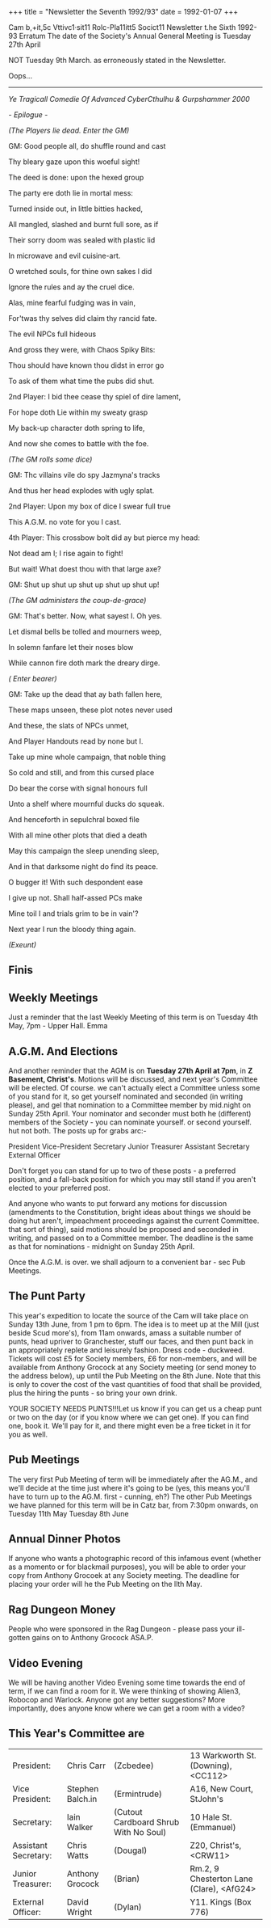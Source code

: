 +++
title = "Newsletter the Seventh 1992/93"
date = 1992-01-07
+++

Cam b,+it,5c Vttivc1·sit11 Rolc-Pla11itt5 Socict11
Newsletter t.he Sixth 1992-	93
Erratum
The  date  of  the  Society's  Annual
General Meeting is
Tuesday 27th April

NOT	Tuesday	9th	March.	as erroneously stated in the Newsletter.

Oops...

---

_Ye Tragicall Comedie Of Advanced CyberCthulhu & Gurpshammer 2000_

_- Epilogue -_

_(The Players lie dead. Enter the GM)_

GM: Good people all, do shuffle round and cast

Thy bleary gaze upon this woeful sight!

The deed is done: upon the hexed group

The party ere doth lie in mortal mess:

Turned inside out, in little bitties hacked,

All mangled, slashed and burnt full sore, as if

Their sorry doom was sealed with plastic lid

In microwave and evil cuisine-art.

O wretched souls, for thine own sakes l did

Ignore the rules and ay the cruel dice.

Alas, mine fearful fudging was in vain,

For'twas thy selves did claim thy rancid fate.

The evil NPCs full hideous

And gross they were, with Chaos Spiky Bits:

Thou should have known thou didst in error go

To ask of them what time the pubs did shut.

2nd Player: I bid thee cease thy spiel of dire lament,

For hope doth Lie within my sweaty grasp

My back-up character doth spring to life,

And now she comes to battle with the foe.

_(The GM rolls some dice)_

GM:		Thc villains vile do spy Jazmyna's tracks

And thus her head explodes with ugly splat.

2nd Player: Upon my box of dice I swear full true

This A.G.M. no vote for you I cast.

4th Player: This crossbow bolt did ay but pierce my head:

Not dead am I; I rise again to fight!

But wait! What doest thou with that large axe?

GM: Shut up shut up shut up shut up shut up!

_(The GM administers the coup-de-grace)_

GM: That's better. Now, what sayest I. Oh yes.

Let dismal bells be tolled and mourners weep,

In solemn fanfare let their noses blow

While cannon fire doth mark the dreary dirge.

_( Enter bearer)_

GM: Take up the dead that ay bath fallen here,

These maps unseen, these plot notes never used

And these, the slats of NPCs unmet,

And Player Handouts read by none but I.

Take up mine whole campaign, that noble thing

So cold and still, and from this cursed place

Do bear the corse with signal honours full

Unto a shelf where mournful ducks do squeak.

And henceforth in sepulchral boxed file

With all mine other plots that died a death

May this campaign the sleep unending sleep,

And in that darksome night do find its peace.

O bugger it! With such despondent ease

I give up not. Shall half-assed PCs make

Mine toil I and trials grim to be in vain'?

Next year I run the bloody thing again.

_(Exeunt)_

## Finis

## Weekly Meetings

Just a reminder that the last Weekly Meeting of this term is on
Tuesday 4th May, 7pm -	Upper Hall. Emma

## A.G.M. And Elections

And another reminder that the AGM is on **Tuesday 27th April at 7pm**, in **Z Basement, Christ's**. Motions will be discussed, and next year's Committee will be elected. Of course. we can't actually elect a Committee unless some of you stand for it, so get yourself nominated and seconded (in writing please), and gel that nomination to a Committee member by mid.night on Sunday 25th April. Your nominator and seconder must both he (different) members of the Society - you can nominate yourself. or second yourself. hut not both. The posts up for grabs arc:-

President
Vice-President
Secretary
Junior Treasurer
Assistant Secretary
External Officer

Don't forget you can stand for up to two of these posts - a preferred position, and a fall-back position for which you may still stand if you aren't elected to your preferred post.

And anyone who wants to put forward any motions for discussion (amendments to the Constitution, bright ideas about things we should be doing hut aren't, impeachment proceedings against the current Committee. that sort of thing), said motions should be proposed and seconded in writing, and passed on to a Committee member. The deadline is the same as that for nominations - midnight on Sunday 25th April.

Once the A.G.M. is over. we shall adjourn to a convenient bar - sec Pub Meetings.

## The Punt Party

This year's expedition to locate the source of the Cam will take place on Sunday 13th June, from 1 pm to 6pm. The idea is to meet up at the Mill (just beside Scud more's), from 11am onwards, amass a suitable number of punts, head upriver to Granchester, stuff our faces, and then punt back in an appropriately replete and leisurely fashion. Dress code - duckweed.
Tickets will cost £5 for Society members, £6 for non-members, and will be available from Anthony Grocock at any Society meeting (or send money to the address below), up until the Pub Meeting on the 8th June. Note that this is only to cover the cost of the vast quantities of food that shall be provided, plus the hiring the punts - so bring your own drink.

YOUR SOCIETY NEEDS PUNTS!!!Let us know if you can get us a cheap punt or two on the day (or if you know where we can get one). If you can find one, book it. We'll pay for it, and there might even be a free ticket in it for you as well.

## Pub Meetings

The very first Pub Meeting of term will be immediately after the AG.M., and we'll decide at the time just where it's going to be (yes, this means you'll have to turn up to the AG.M. first - cunning, eh?) The other Pub Meetings we have planned for this term will be in Catz bar, from 7:30pm onwards, on
Tuesday 11th May Tuesday 8th June

## Annual Dinner Photos

If anyone who wants a photographic record of this infamous event (whether as a momento or for blackmail purposes), you will be able to order your copy from Anthony Grocoek at any Society meeting. The deadline for placing your order will he the Pub Meeting on the llth May.

## Rag Dungeon Money

People who were sponsored in the Rag Dungeon - please pass your ill-gotten gains on to Anthony Grocock ASA.P.

## Video Evening

We will be having another Video Evening some time towards the end of term, if we can find a room for it. We were thinking of showing Alien3, Robocop and Warlock. Anyone got any better suggestions? More importantly, does anyone know where we can get a room with a video?

## This Year's Committee are

| | | | |
|-|-|-|-|
|President:| Chris Carr	|(Zcbedee) | 13 Warkworth St. (Downing), \<CC112\> |
|Vice President:| Stephen Balch.in|	(Ermintrude) | A16, New Court, StJohn's |
|Secretary:| Iain Walker	|(Cutout Cardboard Shrub With No Soul) | 10 Hale St. (Emmanuel) |
|Assistant Secretary:|  Chris Watts	|	(Dougal) | Z20, Christ's, \<CRW11\> |
|Junior Treasurer: |Anthony Grocock	| (Brian)| Rm.2, 9 Chesterton Lane (Clare), \<AfG24\> |
|External Officer:|David Wright		| (Dylan)| Y11. Kings (Box 776) |
